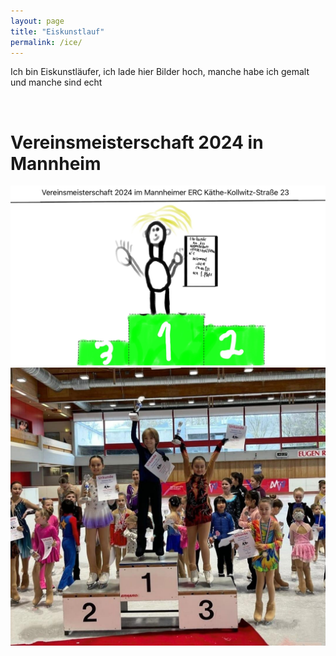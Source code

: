 ```yaml
---
layout: page
title: "Eiskunstlauf"
permalink: /ice/
---
```


Ich bin Eiskunstläufer, ich lade hier Bilder hoch, manche habe ich gemalt und manche sind echt

&nbsp;

# Vereinsmeisterschaft 2024 in Mannheim

![](Viktor-Platz-1.jpg)
![](ice-platz-1.jpg)
